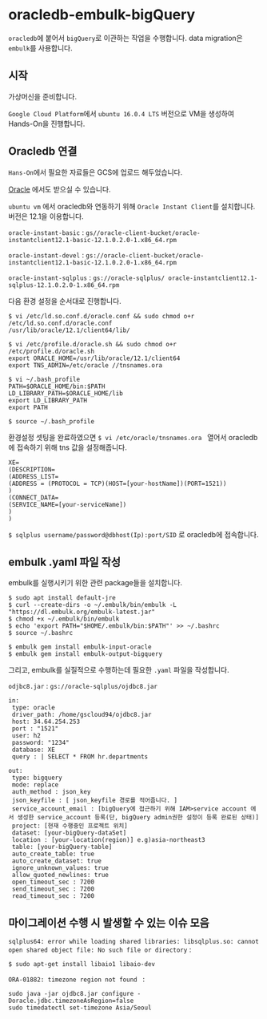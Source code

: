 # oracledb-embulk-bigQuery

`oracledb`에 붙어서 `bigQuery`로 이관하는 작업을 수행합니다. data migration은 `embulk`를 사용합니다.

## 시작

가상머신을 준비합니다.

`Google Cloud Platform`에서 `ubuntu 16.0.4 LTS` 버전으로 VM을 생성하여 Hands-On을 진행합니다.

## Oracledb 연결

`Hans-On`에서 필요한 자료들은 GCS에 업로드 해두었습니다.

[Oracle](http://www.oracle.com/technetwork/indexes/downloads/index.html#database) 에서도 받으실 수 있습니다.

`ubuntu vm` 에서 oracledb와 연동하기 위해 `Oracle Instant Client`를 설치합니다. 버전은 12.1을 이용합니다.

`oracle-instant-basic` : `gs//oracle-client-bucket/oracle-instantclient12.1-basic-12.1.0.2.0-1.x86_64.rpm`

`oracle-instant-devel` : `gs://oracle-client-bucket/oracle-instantclient12.1-basic-12.1.0.2.0-1.x86_64.rpm`

`oracle-instant-sqlplus` : `gs://oracle-sqlplus/ oracle-instantclient12.1-sqlplus-12.1.0.2.0-1.x86_64.rpm`

다음 환경 설정을 순서대로 진행합니다.

```
$ vi /etc/ld.so.conf.d/oracle.conf && sudo chmod o+r /etc/ld.so.conf.d/oracle.conf
/usr/lib/oracle/12.1/client64/lib/
```

```
$ vi /etc/profile.d/oracle.sh && sudo chmod o+r /etc/profile.d/oracle.sh
export ORACLE_HOME=/usr/lib/oracle/12.1/client64
export TNS_ADMIN=/etc/oracle //tnsnames.ora
```

```
$ vi ~/.bash_profile
PATH=$ORACLE_HOME/bin:$PATH
LD_LIBRARY_PATH=$ORACLE_HOME/lib
export LD_LIBRARY_PATH
export PATH

$ source ~/.bash_profile
```

환경설정 셋팅을 완료하였으면 `$ vi /etc/oracle/tnsnames.ora ` 열어서 oracledb에 접속하기 위해 tns 값을 설정해줍니다.

```
XE=
(DESCRIPTION=
(ADDRESS_LIST=
(ADDRESS = (PROTOCOL = TCP)(HOST=[your-hostName])(PORT=1521))
)
(CONNECT_DATA=
(SERVICE_NAME=[your-serviceName])
)
)
```

`$ sqlplus username/password@dbhost(Ip):port/SID` 로 oracledb에 접속합니다.

## embulk .yaml 파일 작성

embulk를 실행시키기 위한 관련 package들을 설치합니다.

```
$ sudo apt install default-jre
$ curl --create-dirs -o ~/.embulk/bin/embulk -L "https://dl.embulk.org/embulk-latest.jar"
$ chmod +x ~/.embulk/bin/embulk
$ echo 'export PATH="$HOME/.embulk/bin:$PATH"' >> ~/.bashrc
$ source ~/.bashrc

$ embulk gem install embulk-input-oracle
$ embulk gem install embulk-output-bigquery
```

그리고, embulk를 실질적으로 수행하는데 필요한 `.yaml` 파일을 작성합니다.

`odjbc8.jar` : `gs://oracle-sqlplus/ojdbc8.jar`

```
in:
 type: oracle
 driver_path: /home/gscloud94/ojdbc8.jar
 host: 34.64.254.253
 port : "1521"
 user: h2
 password: "1234"
 database: XE
 query : | SELECT * FROM hr.departments

out:
 type: bigquery
 mode: replace
 auth_method : json_key
 json_keyfile : [ json_keyfile 경로를 적어줍니다. ]
 service_account_email : [bigQuery에 접근하기 위해 IAM>service account 에서 생성한 service_account 등록(단, bigQuery admin권한 설정이 등록 완료된 상태)]
 project: [현재 수행중인 프로젝트 위치]
 dataset: [your-bigQuery-dataSet]
 location : [your-location(region)] e.g)asia-northeast3
 table: [your-bigQuery-table]
 auto_create_table: true
 auto_create_dataset: true
 ignore_unknown_values: true
 allow_quoted_newlines: true
 open_timeout_sec : 7200
 send_timeout_sec : 7200
 read_timeout_sec : 7200
```

## 마이그레이션 수행 시 발생할 수 있는 이슈 모음

`sqlplus64: error while loading shared libraries: libsqlplus.so: cannot open shared object file: No such file or directory` :

```
$ sudo apt-get install libaio1 libaio-dev
```

`ORA-01882: timezone region not found ` :

```
sudo java -jar ojdbc8.jar configure -Doracle.jdbc.timezoneAsRegion=false
sudo timedatectl set-timezone Asia/Seoul
```
